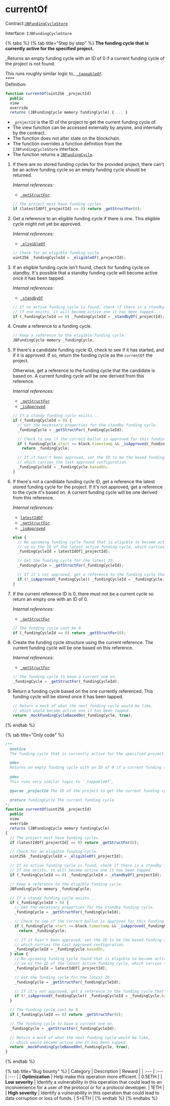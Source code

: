 # currentOf

Contract:[`JBFundingCycleStore`](../)​‌

Interface: `IJBFundingCycleStore`

{% tabs %}
{% tab title="Step by step" %}
**The funding cycle that is currently active for the specified project.**

_Returns an empty funding cycle with an ID of 0 if a current funding cycle of the project is not found.  
  
This runs roughly similar logic to_ [_`_tappableOf`_](_tappableof.md)_.  
****_  
Definition:

```javascript
function currentOf(uint256 _projectId)
  public
  view
  override
  returns (JBFundingCycle memory fundingCycle) { ... }
```

* `_projectId` is the ID of the project to get the current funding cycle of.
* The view function can be accessed externally by anyone, and internally by the contract. 
* The function does not alter state on the blockchain.
* The function overrides a function definition from the `IJBFundingCycleStore` interface.
* The function returns a [`JBFundingCycle`](../../../data-structures/jbfundingcycle.md).

1. If there are no stored funding cycles for the provided project, there can't be an active funding cycle so an empty funding cycle should be returned.  


   _Internal references:_

   * [`_getStructFor`](_getstructfor.md)

   ```javascript
   // The project must have funding cycles.
   if (latestIdOf[_projectId] == 0) return _getStructFor(0);
   ```

2. Get a reference to an eligible funding cycle if there is one. This eligible cycle might not yet be approved.   


   _Internal references:_

   * [`_eligibleOf`](_eligibleof.md)

   ```javascript
   // Check for an eligible funding cycle.
   uint256 _fundingCycleId = _eligibleOf(_projectId);
   ```

3. If an eligible funding cycle isn't found, check for funding cycle on standby. It's possible that a standby funding cycle will become active once it has been tapped.  


   _Internal references:_

   * [`_standbyOf`](_standbyof.md)

   ```javascript
   // If no active funding cycle is found, check if there is a standby funding cycle.
   // If one exists, it will become active one it has been tapped.
   if (_fundingCycleId == 0) _fundingCycleId = _standbyOf(_projectId);
   ```

4. Create a reference to a funding cycle.

   ```javascript
   // Keep a reference to the eligible funding cycle.
   JBFundingCycle memory _fundingCycle;
   ```

5. If there's a candidate funding cycle ID, check to see if it has started, and if it is approved. If so, return the funding cycle as the `currentOf` the project.   
  
   Otherwise, get a reference to the funding cycle that the candidate is based on. A current funding cycle will be one derived from this reference.  


   _Internal references:_

   * [`_getStructFor`](_getstructfor.md)
   * [`_isApproved`](_isapproved.md)

   ```javascript
   // If a standy funding cycle exists...
   if (_fundingCycleId > 0) {
     // Get the necessary properties for the standby funding cycle.
     _fundingCycle = _getStructFor(_fundingCycleId);

     // Check to see if the correct ballot is approved for this funding cycle, and that it has started.
     if (_fundingCycle.start <= block.timestamp && _isApproved(_fundingCycle))
       return _fundingCycle;

     // If it hasn't been approved, set the ID to be the based funding cycle,
     // which carries the last approved configuration.
     _fundingCycleId = _fundingCycle.basedOn;
   }
   ```

6. If there's not a candidate funding cycle ID, get a reference the latest stored funding cycle for the project. If it's not approved, get a reference to the cycle it's based on. A current funding cycle will be one derived from this reference.  


   _Internal references:_

   * [`latestIdOf`](../properties/latestidof.md)
   * [`_getStructFor`](_getstructfor.md)
   * [`_isApproved`](_isapproved.md)

   ```javascript
   else {
     // No upcoming funding cycle found that is eligible to become active,
     // so us the ID of the latest active funding cycle, which carries the last configuration.
     _fundingCycleId = latestIdOf[_projectId];

     // Get the funding cycle for the latest ID.
     _fundingCycle = _getStructFor(_fundingCycleId);

     // If it's not approved, get a reference to the funding cycle that the latest is based on, which has the latest approved configuration.
     if (!_isApproved(_fundingCycle)) _fundingCycleId = _fundingCycle.basedOn;
   }
   ```

7. If the current reference ID is 0, there must not be a current cycle so return an empty one with an ID of 0.  


   _Internal references:_

   * [`_getStructFor`](_getstructfor.md)

   ```javascript
   // The funding cycle cant be 0.
   if (_fundingCycleId == 0) return _getStructFor(0);
   ```

8. Create the funding cycle structure using the current reference. The current funding cycle will be one based on this reference.  


   _Internal references:_

   * [`_getStructFor`](_getstructfor.md)

   ```javascript
   // The funding cycle to base a current one on.
   _fundingCycle = _getStructFor(_fundingCycleId);
   ```

9. Return a funding cycle based on the one currently referenced. This funding cycle will be stored once it has been tapped.

   ```javascript
   // Return a mock of what the next funding cycle would be like,
   // which would become active one it has been tapped.
   return _mockFundingCycleBasedOn(_fundingCycle, true);
   ```
{% endtab %}

{% tab title="Only code" %}
```javascript
/**
  @notice 
  The funding cycle that is currently active for the specified project.

  @dev
  Returns an empty funding cycle with an ID of 0 if a current funding cycle of the project is not found.
  
  @dev 
  This runs very similar logic to `_tappableOf`.

  @param _projectId The ID of the project to get the current funding cycle of.

  @return fundingCycle The current funding cycle.
*/
function currentOf(uint256 _projectId)
  public
  view
  override
  returns (JBFundingCycle memory fundingCycle)
{
  // The project must have funding cycles.
  if (latestIdOf[_projectId] == 0) return _getStructFor(0);

  // Check for an eligible funding cycle.
  uint256 _fundingCycleId = _eligibleOf(_projectId);

  // If no active funding cycle is found, check if there is a standby funding cycle.
  // If one exists, it will become active one it has been tapped.
  if (_fundingCycleId == 0) _fundingCycleId = _standbyOf(_projectId);

  // Keep a reference to the eligible funding cycle.
  JBFundingCycle memory _fundingCycle;

  // If a standy funding cycle exists...
  if (_fundingCycleId > 0) {
    // Get the necessary properties for the standby funding cycle.
    _fundingCycle = _getStructFor(_fundingCycleId);

    // Check to see if the correct ballot is approved for this funding cycle, and that it has started.
    if (_fundingCycle.start <= block.timestamp && _isApproved(_fundingCycle))
      return _fundingCycle;

    // If it hasn't been approved, set the ID to be the based funding cycle,
    // which carries the last approved configuration.
    _fundingCycleId = _fundingCycle.basedOn;
  } else {
    // No upcoming funding cycle found that is eligible to become active,
    // so us the ID of the latest active funding cycle, which carries the last configuration.
    _fundingCycleId = latestIdOf[_projectId];

    // Get the funding cycle for the latest ID.
    _fundingCycle = _getStructFor(_fundingCycleId);

    // If it's not approved, get a reference to the funding cycle that the latest is based on, which has the latest approved configuration.
    if (!_isApproved(_fundingCycle)) _fundingCycleId = _fundingCycle.basedOn;
  }

  // The funding cycle cant be 0.
  if (_fundingCycleId == 0) return _getStructFor(0);

  // The funding cycle to base a current one on.
  _fundingCycle = _getStructFor(_fundingCycleId);

  // Return a mock of what the next funding cycle would be like,
  // which would become active one it has been tapped.
  return _mockFundingCycleBasedOn(_fundingCycle, true);
}
```
{% endtab %}

{% tab title="Bug bounty" %}
| Category | Description | Reward |
| :--- | :--- | :--- |
| **Optimization** | Help make this operation more efficient. | 0.5ETH |
| **Low severity** | Identify a vulnerability in this operation that could lead to an inconvenience for a user of the protocol or for a protocol developer. | 1ETH |
| **High severity** | Identify a vulnerability in this operation that could lead to data corruption or loss of funds. | 5+ETH |
{% endtab %}
{% endtabs %}

